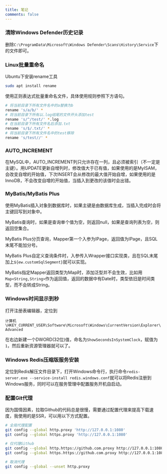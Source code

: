 ```yaml
---
title: 笔记
comments: false
---
```


### 清除Windows Defender历史记录

删除`C:\ProgramData\Microsoft\Windows Defender\Scans\History\Service`下的文件即可。

### Linux批量重命名

Ubuntu下安装rename工具

```bash
sudo apt install rename
```

使用正则表达式批量重命名文件，具体使用规则参照下方语句。

```bash
# 将当前目录下所有文件名中的a替换为b
rename 's/a/b/' *
# 将当前目录下所有以.log结尾的文件开头添加test
rename 's/^/test/' *.log
# 在当前目录下所有文件名后添加.txt
rename 's/$/.txt/' *
# 将当前目录下所有文件名中的test移除
rename 's/test//' *
```

### AUTO_INCREMENT

在MySQL中，AUTO_INCREMENT列只允许存在一列，且必须被索引（不一定是主键）。用UPDATE更新自增列时，修改值大于已有值，如果使用的是MyISAM，会改变自增的开始值，下次INSERT会从修改的最大值开始自增，如果使用的是InnoDB，不会改变自增的开始值，当插入到更改的该值时会出错。

### MyBatis/MyBatis Plus

使用MyBatis插入对象到数据库时，如果主键是由数据库生成，当插入完成时会将主键回写到对象中。

MyBatis查询时，如果是查询单个值为空，则返回null，如果是查询列表为空，则返回空集合。

MyBatis Plus分页查询，Mapper第一个入参为IPage，返回值为IPage，且SQL末尾不能加分号。

MyBatis Plus自定义查询条件时，入参传入Wrapper接口实现类，且在SQL末尾加上`${ew.customSqlSegment}`就可以实现。

MyBatis指定Mapper返回类型为Map时，添加泛型并不会生效，比如用`Map<String,String>`作为返回值，返回的数据中有Date时，类型依旧是时间类型，而不会转成String。

### Windows时间显示到秒

打开注册表编辑器，定位到

`计算机\HKEY_CURRENT_USER\Software\Microsoft\Windows\CurrentVersion\Explorer\Advanced`

在右边新建一个DWORD(32位)值，命名为`ShowSecondsInSystemClock`，赋值为`1`，然后重新资源管理器就可以了。

### Windows Redis压缩版服务安装

定位到Redis解压文件目录下，打开Windows命令行，执行命令`redis-server.exe --service-install redis.windows.conf`就可以将Redis注册到Windows服务，同时可以在服务管理中配置服务开机自启动。

### 配置Git代理

因为国情因素，拉取Github的代码总是很慢，需要通过配置代理来提高下载速度，我使用的是SSR，可以用以下方式配置。

```bash
# 全局代理配置
git config --global http.proxy 'http://127.0.0.1:1080'
git config --global https.proxy 'http://127.0.0.1:1080'

# 仅代理Github
git config --global http.https://github.com.proxy http://127.0.0.1:1080
git config --global https.https://github.com.proxy http://127.0.0.1:1080

# 取消代理
git config --global --unset http.proxy
```
